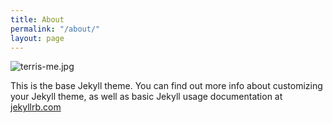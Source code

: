 ```yaml
---
title: About
permalink: "/about/"
layout: page
---
```


![terris-me.jpg](/uploads/terris-me.jpg)

This is the base Jekyll theme. You can find out more info about customizing your Jekyll theme, as well as basic Jekyll usage documentation at [jekyllrb.com](http://jekyllrb.com/)
